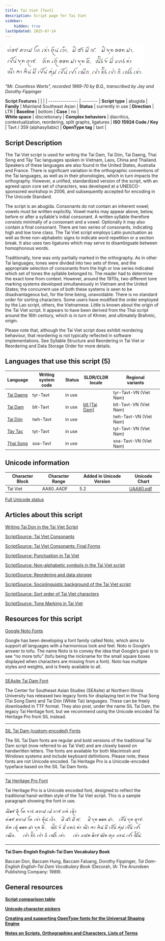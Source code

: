 ```yaml
---
title: Tai Viet [Tavt]
description: Script page for Tai Viet
sidebar:
    hidden: true
lastUpdated: 2025-07-14
---
```


![Tai Viet sample](images/tavt-sample.png)

_"Mr. Countless Warts", recorded 1969-70 by B.Q., transcribed by Jay and Dorothy Fippinger_

<span style="font-size:24 px; font-weight: 600">Script Features</span> | |     |     |
--------------- | -------- |
**Script type** | abugida |   
**Family** | Mainland Southeast Asian |
**Status** | currently in use |
**Direction** | LTR |
**Baseline** | bottom |
**Case** | no |        
**White space** | discretionary |
**Complex behaviors** | diacritics, contextualization, reordering, split graphs, ligatures |
**ISO 15924 Code / Key** | Tavt / 359 (alphasyllabic) |
**OpenType tag** | tavt |

## Script Description

The Tai Viet script is used for writing the Tai Dam, Tai Dón, Tai Daeng, Thai Song and Tày Tac languages spoken in Vietnam, Laos, China and Thailand. Speakers of these languages are also found in the United States, Australia and France. There is significant variation in the orthographic conventions of the Tai languages, as well as in their phonologies, which in turn impacts the orthography. However, a unified, standardized version of the script, with an agreed upon core set of characters, was developed at a UNESCO-sponsored workshop in 2006, and subsequently accepted for encoding in The Unicode Standard.

The script is an abugida. Consonants do not contain an inherent vowel; vowels must be written explicitly. Vowel marks may appear above, below, before or after a syllable's initial consonant. A written syllable therefore consists minimally of a consonant and a vowel. Optionally it may also contain a final consonant. There are two series of consonants, indicating high and low tone class. The Tai Viet script employs Latin punctuation as well as three non-alphabetic signs to indicate word repetition or a section break. It also uses two ligatures which may serve to disambiguate between homophonous words.

Traditionally, tone was only partially marked in the orthography. As in other Tai languages, tones were divided into two sets of three, and the appropriate selection of consonants from the high or low series indicated which set of tones the syllable belonged to. The reader had to determine the exact tone from context. However, around the 1970s, two different tone marking systems developed simultaneously in Vietnam and the United States; the concurrent use of both these systems is seen to be disadvantageous but, for the time being, unavoidable. There is no standard order for sorting characters. Some users have modified the order employed by the Lao script, others, the Vietnamese.
Little is known about the origin of the Tai Viet script. It appears to have been derived from the Thai script around the 16th century, which is in turn of Khmer, and ultimately Brahmic, origin.

Please note that, although the Tai Viet script does exhibit reordering behaviour, that reordering is not typically reflected in software implementations. See Syllable Structure and Reordering in Tai Viet or Reordering and Data Storage Order for more details.

## Languages that use this script (5)

Language | Writing system<br>code | Status | SLDR/CLDR<br>locale | Regional<br>variants |
-------- | ---------------------- | ------ | ------------------- | -------------------- |
<u>Tai Daeng</u> | tyr-Tavt | in use | | tyr-Tavt-VN (Viet Nam) |
[Tai Dam](/scrlang/lang-blt) | blt-Tavt | in use | [blt \[Tai Dam\]](https://unicode.org/cldr/charts/47/summary/blt.html) | blt-Tavt-VN (Viet Nam) |
<u>Tai Dón</u> | twh-Tavt | in use | | twh-Tavt-VN (Viet Nam) |
<u>Tày Tac</u> | tyt-Tavt | in use | | tyt-Tavt-VN (Viet Nam) |
<u>Thai Song</u> | soa-Tavt | in use | | soa-Tavt-VN (Viet Nam) |

## Unicode information

Character Block | Character Range | Added in Unicode Version | Unicode Chart |
--------------- | --------------- | ------------------------ | ------------- |
Tai Viet | AA80..AADF | 5.2 | [UAA80.pdf](http://www.unicode.org/charts/PDF/UAA80.pdf) |

[Full Unicode status](/scrlang/articles/tavt-unicode-status)

## Articles about this script

[Writing Tai Don in the Tai Viet Script](/scrlang/articles/writing-tai-don-in-tai-viet-script)

[ScriptSource: Tai Viet Consonants](https://scriptsource.org/entry/lbwpkrqk7b)

[ScriptSource: Tai Viet Consonants: Final Forms](https://scriptsource.org/entry/wf6hxndwyv)

[ScriptSource: Punctuation in Tai Viet](https://scriptsource.org/entry/cgb457356b)

[ScriptSource: Non-alphabetic symbols in the Tai Viet script](https://scriptsource.org/entry/c8hc999bc3)

[ScriptSource: Reordering and data storage](https://scriptsource.org/entry/l5bvp27v3r)

[ScriptSource: Sociolinguistic background of the Tai Viet script](https://scriptsource.org/entry/67379a5c7f)

[ScriptSource: Sort order of Tai Viet characters](https://scriptsource.org/entry/526eb6gcce)

[ScriptSource: Tone Marking in Tai Viet](https://scriptsource.org/entry/gd75e3bb44)

## Resources for this script

[Google Noto Fonts](https://www.google.com/get/noto/)

Google has been developing a font family called Noto, which aims to support all languages with a harmonious look and feel. Noto is Google’s answer to tofu. The name Noto is to convey the idea that Google’s goal is to see “no more tofu” (tofu being the nickname for the small square boxes displayed when characters are missing from a font). Noto has multiple styles and weights, and is freely available to all.

<hr style="color:gray">

[SEAsite Tai Dam Font](https://seasite.niu.edu/tai/TaiDam/)

The Center for Southeast Asian Studies (SEAsite) at Northern Illinois University has released two legacy fonts for displaying text in the Thai Song (Tai Song Dam) and Tai Dón (White Tai) languages. These can be freely downloaded in TTF format. They also post, under the name SIL Tai Dam, the legacy Tai Heritage font, but we recommend using the Unicode encoded  Tai Heritage Pro from SIL instead.

<hr style="color:gray">

[SIL Tai Dam (custom-encoded) Fonts](http://scripts.sil.org/SILTD_home)

The SIL Tai Dam fonts are regular and bold versions of the traditional Tai Dam script (now referred to as Tai Viet) and are closely based on handwritten letters. The fonts are available for both Macintosh and Windows systems and include keyboard definitions.
Please note, these fonts are not Unicode encoded.  Tai Heritage Pro is a Unicode-encoded typeface based on the SIL Tai Dam fonts.

<hr style="color:gray">

[Tai Heritage Pro Font](http://software.sil.org/taiheritage/)

Tai Heritage Pro is a Unicode encoded font, designed to reflect the traditional hand-written style of the Tai Viet script. This is a sample paragraph showing the font in use.

![Tai Heritage sample](images/tavt-THPSample.png)

<hr style="color:gray">

**Tai Dam-Engish English-Tai Dam Vocabulary Book**

Baccan Don, Baccam Hung, Baccam Faluang, Dorothy Fippinger, _Tai Dam-English English-Tai Dam Vocabulary Book_ (Decorah, IA: The Anundsen Publishing Company: 1989).

## General resources

**[Script comparison table](https://r12a.github.io/scripts/script-features/)**

**[Unicode character pickers](https://r12a.github.io/pickers/)**

**[Creating and supporting OpenType fonts for the Universal Shaping Engine](http://www.microsoft.com/typography/OpenTypeDev/USE/intro.htm)**

**[Notes on Scripts, Orthographies and Characters, Lists of Terms](https://r12a.github.io/scripts/#scriptnotes)**
